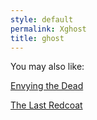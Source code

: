 ```yaml
---
style: default
permalink: Xghost
title: ghost
---
```

You may also like:

[Envying the Dead](http://scp-wiki.net/envying-the-dead)

[The Last Redcoat](http://scp-wiki.net/the-last-redcoat)
